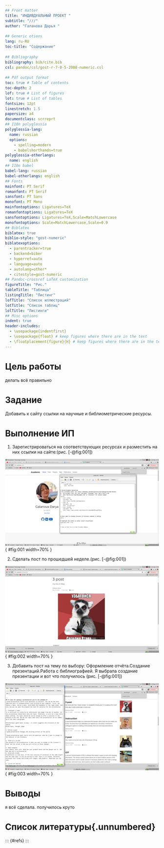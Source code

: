 ```yaml
---
## Front matter
title: "ИНДИВДУАЛЬНЫЙ ПРОЕКТ "
subtitle: "///"
author: "Галанова Дарья "

## Generic otions
lang: ru-RU
toc-title: "Содержание"

## Bibliography
bibliography: bib/cite.bib
csl: pandoc/csl/gost-r-7-0-5-2008-numeric.csl

## Pdf output format
toc: true # Table of contents
toc-depth: 2
lof: true # List of figures
lot: true # List of tables
fontsize: 12pt
linestretch: 1.5
papersize: a4
documentclass: scrreprt
## I18n polyglossia
polyglossia-lang:
  name: russian
  options:
	- spelling=modern
	- babelshorthands=true
polyglossia-otherlangs:
  name: english
## I18n babel
babel-lang: russian
babel-otherlangs: english
## Fonts
mainfont: PT Serif
romanfont: PT Serif
sansfont: PT Sans
monofont: PT Mono
mainfontoptions: Ligatures=TeX
romanfontoptions: Ligatures=TeX
sansfontoptions: Ligatures=TeX,Scale=MatchLowercase
monofontoptions: Scale=MatchLowercase,Scale=0.9
## Biblatex
biblatex: true
biblio-style: "gost-numeric"
biblatexoptions:
  - parentracker=true
  - backend=biber
  - hyperref=auto
  - language=auto
  - autolang=other*
  - citestyle=gost-numeric
## Pandoc-crossref LaTeX customization
figureTitle: "Рис."
tableTitle: "Таблица"
listingTitle: "Листинг"
lofTitle: "Список иллюстраций"
lotTitle: "Список таблиц"
lolTitle: "Листинги"
## Misc options
indent: true
header-includes:
  - \usepackage{indentfirst}
  - \usepackage{float} # keep figures where there are in the text
  - \floatplacement{figure}{H} # keep figures where there are in the text
---
```


# Цель работы

делать всё правильно 

# Задание

Добавить к сайту ссылки на научные и библиометрические ресурсы.


# Выполнение ИП
1) Зарегистрироваться на соответствующих ресурсах и разместить на них ссылки на сайте:(рис. [-@fig:001])

![Название рисунка](image/1.png){ #fig:001 width=70% }


2) Сделать пост по прошедшей неделе.(рис. [-@fig:001])

![Название рисунка](image/2.png){ #fig:002 width=70% }

3) Добавить пост на тему по выбору: Оформление отчёта.Создание презентаций.Работа с библиографией. Я выбрала создание презентации и вот что получилось (рис. [-@fig:001])

![Название рисунка](image/3.png){ #fig:003 width=70% }

# Выводы

я всё сделала. получилось круто 

# Список литературы{.unnumbered}

::: {#refs}
:::
